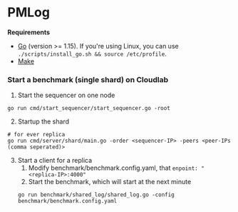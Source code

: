# PMLog

**Requirements**
- [Go](https://golang.org/) (version >= 1.15). If you're using Linux, you can use `./scripts/install_go.sh && source /etc/profile`.
- [Make](https://www.gnu.org/software/make/)


### Start a benchmark (single shard) on Cloudlab

1. Start the sequencer on one node
```shell
go run cmd/start_sequencer/start_sequencer.go -root
```

2. Startup the shard
```shell
# for ever replica
go run cmd/server/shard/main.go -order <sequencer-IP> -peers <peer-IPs (comma seperated)>
```

3. Start a client for a replica
   1. Modify benchmark/benchmark.config.yaml, that `enpoint: "<replica-IP>:4000"`
   2. Start the benchmark, which will start at the next minute
   ```shell
   go run benchmark/shared_log/shared_log.go -config benchmark/benchmark.config.yaml 
   ```

